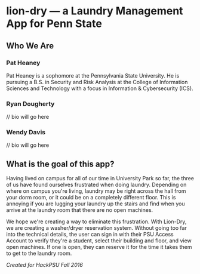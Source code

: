 # lion-dry — a Laundry Management App for Penn State

## Who We Are
### Pat Heaney
Pat Heaney is a sophomore at the Pennsylvania State University. He is pursuing a B.S. in Security and Risk Analysis at the College of Information Sciences and Technology with a focus in Information & Cybersecurity (ICS). 

### Ryan Dougherty
// bio will go here

### Wendy Davis
// bio will go here

## What is the goal of this app?
Having lived on campus for all of our time in University Park so far, the three of us have found ourselves frustrated when doing laundry.  Depending on where on campus you're living, laundry may be right across the hall from your dorm room, or it could be on a completely different floor.  This is annoying if you are lugging your laundry up the stairs and find when you arrive at the laundry room that there are no open machines.  

We hope we're creating a way to eliminate this frustration.  With Lion-Dry, we are creating a washer/dryer reservation system.  Without going too far into the technical details, the user can sign in with their PSU Access Account to verify they're a student, select their building and floor, and view open machines.  If one is open, they can reserve it for the time it takes them to get to the laundry room.  

_Created for HackPSU Fall 2016_
